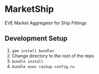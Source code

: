 # MarketShip
EVE Market Aggregator for Ship Fittings

## Development Setup
1. ``` gem install bundler ```
2. Change directory to the root of the repo
3. ``` bundle install ```
4. ``` bundle exec rackup config.ru ```